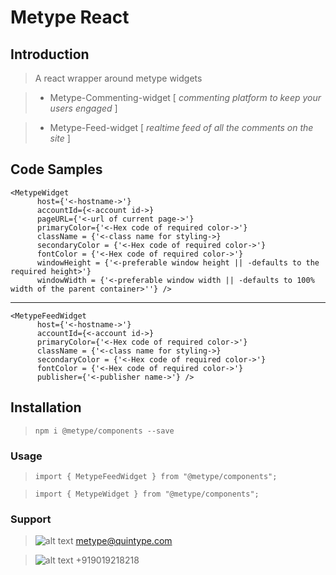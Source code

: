 
# Metype React

## Introduction

> A react wrapper around metype widgets

>* Metype-Commenting-widget 
 [ *commenting platform to keep your users engaged* ]
 
>* Metype-Feed-widget [ *realtime feed of all the comments on the site* ]

## Code Samples


    <MetypeWidget
          host={'<-hostname->'}
          accountId={<-account id->}
          pageURL={'<-url of current page->'}
          primaryColor={'<-Hex code of required color->'}
          className = {'<-class name for styling->}
          secondaryColor = {'<-Hex code of required color->'}
          fontColor = {'<-Hex code of required color->'} 
          windowHeight = {'<-preferable window height || -defaults to the required height>'} 
          windowWidth = {'<-preferable window width || -defaults to 100% width of the parent container>''} />

---

    <MetypeFeedWidget
          host={'<-hostname->'}
          accountId={<-account id->}
          primaryColor={'<-Hex code of required color->'}
          className = {'<-class name for styling->}
          secondaryColor = {'<-Hex code of required color->'}
          fontColor = {'<-Hex code of required color->'}        
          publisher={'<-publisher name->'} />


## Installation



> `npm i @metype/components --save`


### Usage

> `import { MetypeFeedWidget } from "@metype/components";`

> `import { MetypeWidget } from "@metype/components";`

### Support


>![alt text](https://fea.assettype.com/quintype-metype/assets/message_icon-98a4f0974adc888a878de0ef71695d06.svg "email") metype@quintype.com

>![alt text](https://fea.assettype.com/quintype-metype/assets/phone-b46c7c759f8ad31cb986bb080b52656e.svg "phone")  +919019218218

